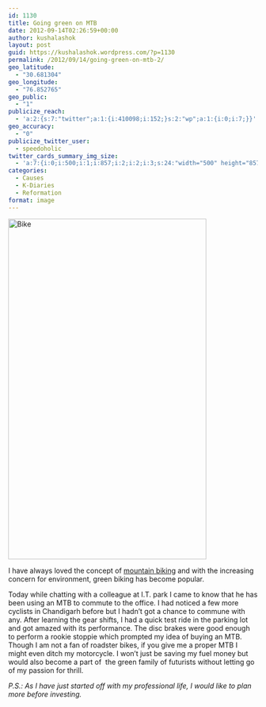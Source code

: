 ```yaml
---
id: 1130
title: Going green on MTB
date: 2012-09-14T02:26:59+00:00
author: kushalashok
layout: post
guid: https://kushalashok.wordpress.com/?p=1130
permalink: /2012/09/14/going-green-on-mtb-2/
geo_latitude:
  - "30.681304"
geo_longitude:
  - "76.852765"
geo_public:
  - "1"
publicize_reach:
  - 'a:2:{s:7:"twitter";a:1:{i:410098;i:152;}s:2:"wp";a:1:{i:0;i:7;}}'
geo_accuracy:
  - "0"
publicize_twitter_user:
  - speedoholic
twitter_cards_summary_img_size:
  - 'a:7:{i:0;i:500;i:1;i:857;i:2;i:2;i:3;s:24:"width="500" height="857"";s:4:"bits";i:8;s:8:"channels";i:3;s:4:"mime";s:10:"image/jpeg";}'
categories:
  - Causes
  - K-Diaries
  - Reformation
format: image
---
```

[<img class="alignnone" title="091412005134.jpg" alt="Bike" src="http://kushalashok.files.wordpress.com/2012/09/wpid-0914120051345.jpg" height="686" width="400" />](http://kushalashok.files.wordpress.com/2012/09/wpid-0914120051346.jpg)

I have always loved the concept of <a class="zem_slink" title="Mountain biking" href="http://en.wikipedia.org/wiki/Mountain_biking" target="_blank" rel="wikipedia">mountain biking</a> and with the increasing concern for environment, green biking has become popular.

Today while chatting with a colleague at I.T. park I came to know that he has been using an MTB to commute to the office. I had noticed a few more cyclists in Chandigarh before but I hadn&#8217;t got a chance to commune with any. After learning the gear shifts, I had a quick test ride in the parking lot and got amazed with its performance. The disc brakes were good enough to perform a rookie stoppie which prompted my idea of buying an MTB. Though I am not a fan of roadster bikes, if you give me a proper MTB I might even ditch my motorcycle. I won&#8217;t just be saving my fuel money but would also become a part of  the green family of futurists without letting go of my passion for thrill.

_P.S.: As I have just started off with my professional life, I would like to plan more before investing._